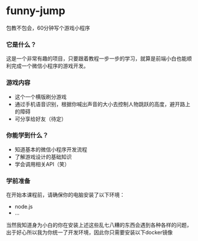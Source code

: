 # funny-jump
包教不包会，60分钟写个游戏小程序

### 它是什么？
这是一个非常有趣的项目，只要跟着教程一步一步的学习，就算是前端小白也能顺利完成一个微信小程序的游戏开发。

### 游戏内容
* 这个一个横版刷分游戏
* 通过手机语音识别，根据你喊出声音的大小去控制人物跳跃的高度，避开路上的障碍
* 可分享给好友（待定）

### 你能学到什么？
* 知道基本的微信小程序开发流程
* 了解游戏设计的基础知识
* 学会调用相关API（笑）

### 学前准备
在开始本课程前，请确保你的电脑安装了以下环境：
* node.js
* ...

当然我知道身为小白的你在安装上述这些乱七八糟的东西会遇到各种各样的问题，出于好心所以我为你统一了开发环境，因此你只需要安装以下docker镜像




